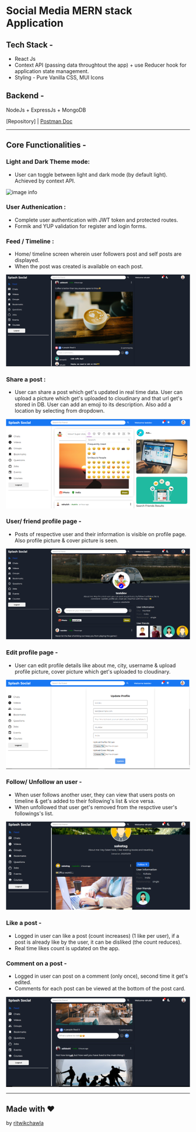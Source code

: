 # Social Media MERN stack Application

## Tech Stack -

- React Js
- Context API (passing data throughtout the app) + use Reducer hook for application state management.
- Styling - Pure Vanilla CSS, MUI Icons

## Backend -

NodeJs + ExpressJs + MongoDB

[Repository] | [Postman Doc](https://documenter.getpostman.com/view/15329989/UVeDuTTm)

---

## Core Functionalities -

### Light and Dark Theme mode:

- User can toggle between light and dark mode (by default light). Achieved by context API.

![image info](./src/assets/readmeImages/Hnet-image.gif)

### User Authenication :

- Complete user authentication with JWT token and protected routes.
- Formik and YUP validation for register and login forms.

### Feed / Timeline :

- Home/ timeline screen wherein user followers post and self posts are displayed.
- When the post was created is available on each post.

![image info](./src/assets/readmeImages/8.png)

### Share a post :

- User can share a post which get's updated in real time data. User can upload a picture which get's uploaded to cloudinary and that url get's stored in DB. User can add an emoji to its description. Also add a location by selecting from dropdown.

![image info](./src/assets/readmeImages/1.png)

### User/ friend profile page -

- Posts of respective user and their information is visible on profile page. Also profile picture & cover picture is seen.

![image info](./src/assets/readmeImages/9.png)

### Edit profile page -

- User can edit profile details like about me, city, username & upload profile picture, cover picture which get's uploaded to cloudinary.

![image info](./src/assets/readmeImages/4.png)

### Follow/ Unfollow an user -

- When user follows another user, they can view that users posts on timeline & get's added to their following's list & vice versa.
- When unfollowed that user get's removed from the respctive user's followings's list.

![image info](./src/assets/readmeImages/6.png)

### Like a post -

- Logged in user can like a post (count increases) (1 like per user), if a post is already like by the user, it can be disliked (the count reduces).
- Real time likes count is updated on the app.

### Comment on a post -

- Logged in user can post on a comment (only once), second time it get's edited.
- Comments for each post can be viewed at the bottom of the post card.

![image info](./src/assets/readmeImages/5.png)

---

## Made with ❤️

by [ritwikchawla](https://github.com/ritwikchawla)
